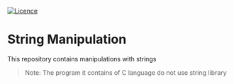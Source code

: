 [![Licence](https://img.shields.io/github/license/bishtanuj/stringManipulation?style=for-the-badge)](./LICENSE)

# String Manipulation
This repository contains manipulations with strings <br> 

> Note: The program it contains of C language do not use string library
